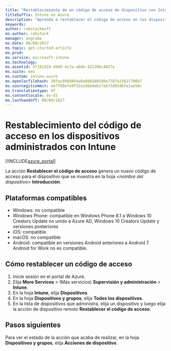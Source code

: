 ```yaml
---
title: "Restablecimiento de un código de acceso de dispositivo con Intune"
titleSuffix: Intune on Azure
description: "Aprenda a restablecer el código de acceso en los dispositivos que administra con Intune."
keywords: 
author: robstackmsft
ms.author: robstack
manager: angrobe
ms.date: 08/09/2017
ms.topic: get-started-article
ms.prod: 
ms.service: microsoft-intune
ms.technology: 
ms.assetid: 47181d19-4049-4c7a-a8de-422206c4027e
ms.suite: ems
ms.custom: intune-azure
ms.openlocfilehash: 30fac990d8b4a0a088180598e7787e23b1f708b7
ms.sourcegitcommit: ee7f69efe9f32a1d6bdeb1fab73d03dbfe1ae58c
ms.translationtype: HT
ms.contentlocale: es-ES
ms.lasthandoff: 08/09/2017
---
```

# <a name="reset-the-passcode-on-intune-managed-devices"></a>Restablecimiento del código de acceso en los dispositivos administrados con Intune


[!INCLUDE[azure_portal](./includes/azure_portal.md)]

La acción **Restablecer el código de acceso** genera un nuevo código de acceso para el dispositivo que se muestra en la hoja <*nombre del dispositivo*> **Introducción**.

## <a name="supported-platforms"></a>Plataformas compatibles

- Windows: no compatible
- Windows Phone: compatible en Windows Phone 8.1 a Windows 10 Creators Update no unido a Azure AD, Windows 10 Creators Update y versiones posteriores
- iOS: compatible
- macOS: no compatible
- Android: compatible en versiones Android anteriores a Android 7. Android for Work no es compatible.

## <a name="how-to-reset-a-passcode"></a>Cómo restablecer un código de acceso

1. Inicie sesión en el portal de Azure.
2. Elija **More Services** >  (Más servicios) **Supervisión y administración** > **Intune**.
3. En la hoja **Intune**, elija **Dispositivos**.
4. En la hoja **Dispositivos y grupos**, elija **Todos los dispositivos**.
5. En la lista de dispositivos que administra, elija un dispositivo y luego elija la acción de dispositivo remoto **Restablecer el código de acceso**.

## <a name="next-steps"></a>Pasos siguientes

Para ver el estado de la acción que acaba de realizar, en la hoja **Dispositivos y grupos**, elija **Acciones de dispositivo**.

